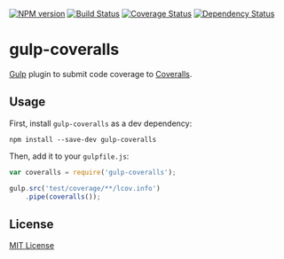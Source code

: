 [![NPM version][npm-image]][npm-url] [![Build Status][travis-image]][travis-url]  [![Coverage Status](coveralls-image)](coveralls-url) [![Dependency Status][depstat-image]][depstat-url]

# gulp-coveralls

[Gulp](https://github.com/wearefractal/gulp) plugin to submit code coverage to [Coveralls](http://coveralls.io).

## Usage

First, install `gulp-coveralls` as a dev dependency:

```shell
npm install --save-dev gulp-coveralls
```

Then, add it to your `gulpfile.js`:

```javascript
var coveralls = require('gulp-coveralls');

gulp.src('test/coverage/**/lcov.info')
	.pipe(coveralls());
```

## License

[MIT License](http://markdalgleish.mit-license.org)

[npm-url]: https://npmjs.org/package/gulp-coveralls
[npm-image]: https://badge.fury.io/js/gulp-coveralls.png

[travis-url]: http://travis-ci.org/markdalgleish/gulp-coveralls
[travis-image]: https://secure.travis-ci.org/markdalgleish/gulp-coveralls.png?branch=master

[coveralls-url]: https://coveralls.io/r/markdalgleish/gulp-coveralls
[coveralls-image]: https://coveralls.io/repos/markdalgleish/gulp-coveralls/badge.png

[depstat-url]: https://david-dm.org/markdalgleish/gulp-coveralls
[depstat-image]: https://david-dm.org/markdalgleish/gulp-coveralls.png
